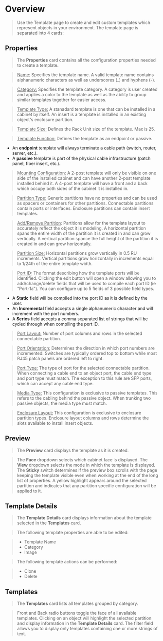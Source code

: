 # Overview
> Use the Template page to create and edit custom templates which represent objects in your environment. The template page is separated into 4 cards:

## Properties
> The **Properties** card contains all the configuration properties needed to create a template.

> <u>Name:</u> Specifies the template name.  A valid template name contains alphanumeric characters as well as underscores (_) and hyphens (-).

> <u>Category:</u> Specifies the template category.  A category is user created and applies a color to the template as well as the ability to group similar templates together for easier access.

> <u>Template Type:</u> A stanadard template is one that can be installed in a cabinet by itself. An insert is a template is installed in an existing object's enclosure partition.

> <u>Template Size:</u> Defines the Rack Unit size of the template. Max is 25.

> <u>Template Function:</u> Defines the template as an endpoint or passive.
- An **endpoint** template will always terminate a cable path (switch, router, server, etc.).
- A **passive** template is part of the physical cable infrastructure (patch panel, fiber insert, etc.).

> <u>Mounting Configuration:</u> A 2-post template will only be visible on one side of the installed cabinet and can have another 2-post template installed behind it. A 4-post template will have a front and a back which occupy both sides of the cabinet it is installed in.

> <u>Partition Type:</u> Generic partitions have no properties and can be used as spacers or containers for other partitions. Connectable partitions contain ports or interfaces. Enclosure partitions can contain insert templates.

> <u>Add/Remove Partition</u>: Partitions allow for the template layout to accurately reflect the object it is modeling. A horizontal partition spans the entire width of the partition it is created in and can grow vertically. A vertical partition spance the full height of the partition it is created in and can grow horizontally.

> <u>Partition Size:</u> Horizontal partitions grow vertically in 0.5 RU increments. Vertical partitions grow horizontally in increments equal to 1/24th of the entire template width.

> <u>Port ID:</u> The format describing how the template ports will be identified. Clicking the edit button will open a window allowing you to add/change/delete fields that will be used to compile each port ID (ie "Port-1a"). You can configure up to 5 fields of 3 possible field types.

- A **Static** field will be compiled into the port ID as it is defined by the user.
- An **Incremental** field accepts a single alphanumeric character and will increment with the port numbers.
- A **Series** field accepts a comma separated list of strings that will be cycled through when compiling the port ID.

> <u>Port Layout:</u> Number of port columns and rows in the selected connectable partition.

> <u>Port Orientation:</u> Determines the direction in which port numbers are incremented. Switches are typically ordered top to bottom while most RJ45 patch panels are ordered left to right.

> <u>Port Type:</u> The type of port for the selected connectable partition. When connecting a cable end to an object port, the cable end type and port type must match. The exception to this rule are SFP ports, which can accept any cable end type.

> <u>Media Type:</u> This configuration is exclusive to passive templates. This refers to the cabling behind the passive object. When trunking two passive objects, the media type must match.

> <u>Enclosure Layout:</u> This configuration is exclusive to enclosure partition types. Enclosure layout columns and rows determine the slots available to install insert objects.

## Preview
> The **Preview** card displays the template as it is created.

> The **Face** dropdown selects which cabinet face is displayed.  The **View** dropdown selects the mode in which the template is displayed.  The **Sticky** switch determines if the preview box scrolls with the page keeping the template visible even when working at the end of the long list of properties.  A yellow highlight appears around the selected partition and indicates that any partition specific configuration will be applied to it.

## Template Details
> The **Template Details** card displays information about the template selected in the **Templates** card.

> The following template properties are able to be edited:

> - Template Name
> - Category
> - Image

> The following template actions can be performed:

> - Clone
> - Delete

## Templates
> The **Templates** card lists all templates grouped by category.

> Front and Back radio buttons toggle the face of all available templates. Clicking on an object will highlight the selected partition and display information in the **Template Details** card.  The filter field allows you to display only templates containing one or more strings of text.
